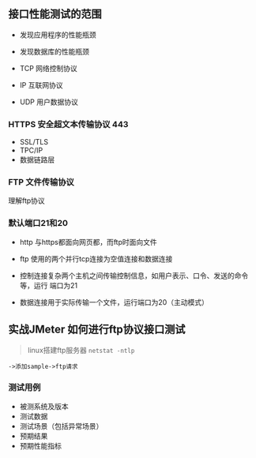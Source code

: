 ## 接口性能测试的范围

- 发现应用程序的性能瓶颈
- 发现数据库的性能瓶颈


- TCP 网络控制协议
- IP 互联网协议
- UDP 用户数据协议

### HTTPS 安全超文本传输协议 443

- SSL/TLS
- TPC/IP
- 数据链路层



### FTP 文件传输协议
理解ftp协议

### 默认端口21和20

- http 与https都面向网页都，而ftp时面向文件

- ftp 使用的两个并行tcp连接为空值连接和数据连接
- 控制连接复杂两个主机之间传输控制信息，如用户表示、口令、发送的命令等，运行
端口为21

- 数据连接用于实际传输一个文件，运行端口为20（主动模式）


## 实战JMeter 如何进行ftp协议接口测试
> linux搭建ftp服务器
> `netstat -ntlp`

`->添加sample->ftp请求`

### 测试用例

- 被测系统及版本
- 测试数据
- 测试场景（包括异常场景）
- 预期结果
- 预期性能指标










